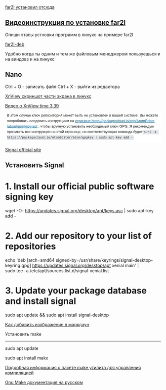 

[far2l  установил отсюда](https://github.com/elfmz/far2l)

[Видеоинструкция по установке far2l](https://www.youtube.com/watch?v=ropU_mXYbg4&t=118s)
---

Опиши этапы устновки программ в линукс на примере far2l

[far2l-deb](https://github.com/unxed/far2l-deb)

Удобно когда ты одним и тем же файловым менеджером пользуешься и на виндовз и на линукс

Nano
---
Ctrl + O - записать файл
Ctrl + X - выйти из редактора

[XnView скриншот части экрана в линукс](https://www.xnview.com/en/xnviewmp/)

[Видео о XnView time 3.39](https://www.youtube.com/watch?v=j-0vaRqF4xU)

![](/images/20230103_102743.jpg)

[Signal official site](https://signal.org/download/linux/)

Установить Signal
---

# 1. Install our official public software signing key
wget -O- https://updates.signal.org/desktop/apt/keys.asc | sudo apt-key add -

# 2. Add our repository to your list of repositories
echo 'deb [arch=amd64 signed-by=/usr/share/keyrings/signal-desktop-keyring.gpg] https://updates.signal.org/desktop/apt xenial main' |\
  sudo tee -a /etc/apt/sources.list.d/signal-xenial.list

# 3. Update your package database and install signal
sudo apt update && sudo apt install signal-desktop

[Как добавить изображение в маркдаун](https://denshub.com/ru/hugo-post-insert-image/)

Установить make
___

sudo apt update

sudo apt install make

[Подробная информация о пакете make утилита для управления компиляцией](https://www.gnu.org/software/make/)

[Gnu Make документация на русском](http://linux.yaroslavl.ru/docs/prog/gnu_make_3-79_russian_manual.html)




